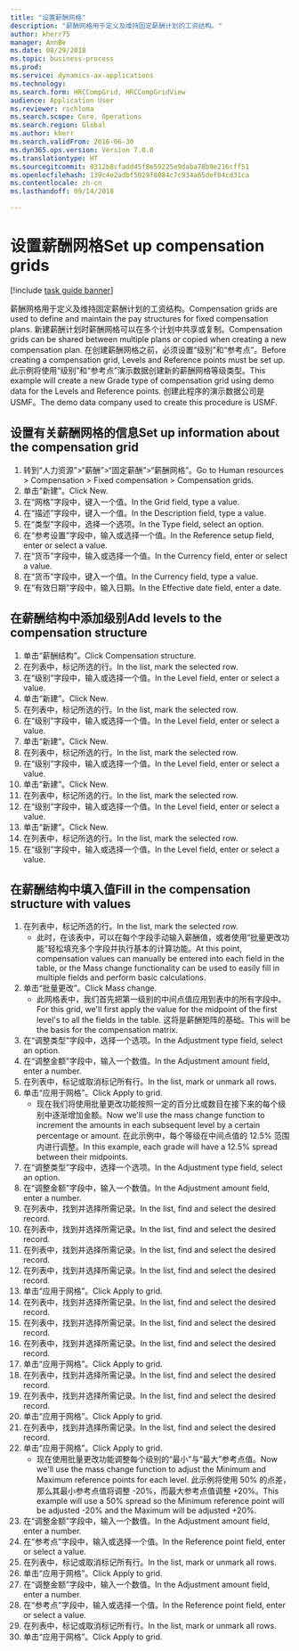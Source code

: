 ```yaml
--- 
title: "设置薪酬网格"
description: "薪酬网格用于定义及维持固定薪酬计划的工资结构。"
author: kherr75
manager: AnnBe
ms.date: 08/29/2018
ms.topic: business-process
ms.prod: 
ms.service: dynamics-ax-applications
ms.technology: 
ms.search.form: HRCCompGrid, HRCCompGridView
audience: Application User
ms.reviewer: rschloma
ms.search.scope: Core, Operations
ms.search.region: Global
ms.author: kherr
ms.search.validFrom: 2016-06-30
ms.dyn365.ops.version: Version 7.0.0
ms.translationtype: HT
ms.sourcegitcommit: 0312b8cfadd45f8e59225e9daba78b9e216cff51
ms.openlocfilehash: 139c4e2adbf5029f8084c7c934a05def04cd31ca
ms.contentlocale: zh-cn
ms.lasthandoff: 09/14/2018

---
```

# <a name="set-up-compensation-grids"></a><span data-ttu-id="964e3-103">设置薪酬网格</span><span class="sxs-lookup"><span data-stu-id="964e3-103">Set up compensation grids</span></span>

[!include [task guide banner](../../includes/task-guide-banner.md)]

<span data-ttu-id="964e3-104">薪酬网格用于定义及维持固定薪酬计划的工资结构。</span><span class="sxs-lookup"><span data-stu-id="964e3-104">Compensation grids are used to define and maintain the pay structures for fixed compensation plans.</span></span> <span data-ttu-id="964e3-105">新建薪酬计划时薪酬网格可以在多个计划中共享或复制。</span><span class="sxs-lookup"><span data-stu-id="964e3-105">Compensation grids can be shared between multiple plans or copied when creating a new compensation plan.</span></span>  <span data-ttu-id="964e3-106">在创建薪酬网格之前，必须设置“级别”和“参考点”。</span><span class="sxs-lookup"><span data-stu-id="964e3-106">Before creating a compensation grid, Levels and Reference points must be set up.</span></span> <span data-ttu-id="964e3-107">此示例将使用“级别”和“参考点”演示数据创建新的薪酬网格等级类型。</span><span class="sxs-lookup"><span data-stu-id="964e3-107">This example will create a new Grade type of compensation grid using demo data for the Levels and Reference points.</span></span> <span data-ttu-id="964e3-108">创建此程序的演示数据公司是 USMF。</span><span class="sxs-lookup"><span data-stu-id="964e3-108">The demo data company used to create this procedure is USMF.</span></span>


## <a name="set-up-information-about-the-compensation-grid"></a><span data-ttu-id="964e3-109">设置有关薪酬网格的信息</span><span class="sxs-lookup"><span data-stu-id="964e3-109">Set up information about the compensation grid</span></span>
1. <span data-ttu-id="964e3-110">转到“人力资源”>“薪酬”>“固定薪酬”>“薪酬网格”。</span><span class="sxs-lookup"><span data-stu-id="964e3-110">Go to Human resources > Compensation > Fixed compensation > Compensation grids.</span></span>
2. <span data-ttu-id="964e3-111">单击“新建”。</span><span class="sxs-lookup"><span data-stu-id="964e3-111">Click New.</span></span>
3. <span data-ttu-id="964e3-112">在“网格”字段中，键入一个值。</span><span class="sxs-lookup"><span data-stu-id="964e3-112">In the Grid field, type a value.</span></span>
4. <span data-ttu-id="964e3-113">在“描述”字段中，键入一个值。</span><span class="sxs-lookup"><span data-stu-id="964e3-113">In the Description field, type a value.</span></span>
5. <span data-ttu-id="964e3-114">在“类型”字段中，选择一个选项。</span><span class="sxs-lookup"><span data-stu-id="964e3-114">In the Type field, select an option.</span></span>
6. <span data-ttu-id="964e3-115">在“参考设置”字段中，输入或选择一个值。</span><span class="sxs-lookup"><span data-stu-id="964e3-115">In the Reference setup field, enter or select a value.</span></span>
7. <span data-ttu-id="964e3-116">在“货币”字段中，输入或选择一个值。</span><span class="sxs-lookup"><span data-stu-id="964e3-116">In the Currency field, enter or select a value.</span></span>
8. <span data-ttu-id="964e3-117">在“货币”字段中，键入一个值。</span><span class="sxs-lookup"><span data-stu-id="964e3-117">In the Currency field, type a value.</span></span>
9. <span data-ttu-id="964e3-118">在“有效日期”字段中，输入日期。</span><span class="sxs-lookup"><span data-stu-id="964e3-118">In the Effective date field, enter a date.</span></span>

## <a name="add-levels-to-the-compensation-structure"></a><span data-ttu-id="964e3-119">在薪酬结构中添加级别</span><span class="sxs-lookup"><span data-stu-id="964e3-119">Add levels to the compensation structure</span></span>
1. <span data-ttu-id="964e3-120">单击“薪酬结构”。</span><span class="sxs-lookup"><span data-stu-id="964e3-120">Click Compensation structure.</span></span>
2. <span data-ttu-id="964e3-121">在列表中，标记所选的行。</span><span class="sxs-lookup"><span data-stu-id="964e3-121">In the list, mark the selected row.</span></span>
3. <span data-ttu-id="964e3-122">在“级别”字段中，输入或选择一个值。</span><span class="sxs-lookup"><span data-stu-id="964e3-122">In the Level field, enter or select a value.</span></span>
4. <span data-ttu-id="964e3-123">单击“新建”。</span><span class="sxs-lookup"><span data-stu-id="964e3-123">Click New.</span></span>
5. <span data-ttu-id="964e3-124">在列表中，标记所选的行。</span><span class="sxs-lookup"><span data-stu-id="964e3-124">In the list, mark the selected row.</span></span>
6. <span data-ttu-id="964e3-125">在“级别”字段中，输入或选择一个值。</span><span class="sxs-lookup"><span data-stu-id="964e3-125">In the Level field, enter or select a value.</span></span>
7. <span data-ttu-id="964e3-126">单击“新建”。</span><span class="sxs-lookup"><span data-stu-id="964e3-126">Click New.</span></span>
8. <span data-ttu-id="964e3-127">在列表中，标记所选的行。</span><span class="sxs-lookup"><span data-stu-id="964e3-127">In the list, mark the selected row.</span></span>
9. <span data-ttu-id="964e3-128">在“级别”字段中，输入或选择一个值。</span><span class="sxs-lookup"><span data-stu-id="964e3-128">In the Level field, enter or select a value.</span></span>
10. <span data-ttu-id="964e3-129">单击“新建”。</span><span class="sxs-lookup"><span data-stu-id="964e3-129">Click New.</span></span>
11. <span data-ttu-id="964e3-130">在列表中，标记所选的行。</span><span class="sxs-lookup"><span data-stu-id="964e3-130">In the list, mark the selected row.</span></span>
12. <span data-ttu-id="964e3-131">在“级别”字段中，输入或选择一个值。</span><span class="sxs-lookup"><span data-stu-id="964e3-131">In the Level field, enter or select a value.</span></span>
13. <span data-ttu-id="964e3-132">单击“新建”。</span><span class="sxs-lookup"><span data-stu-id="964e3-132">Click New.</span></span>
14. <span data-ttu-id="964e3-133">在列表中，标记所选的行。</span><span class="sxs-lookup"><span data-stu-id="964e3-133">In the list, mark the selected row.</span></span>
15. <span data-ttu-id="964e3-134">在“级别”字段中，输入或选择一个值。</span><span class="sxs-lookup"><span data-stu-id="964e3-134">In the Level field, enter or select a value.</span></span>

## <a name="fill-in-the-compensation-structure-with-values"></a><span data-ttu-id="964e3-135">在薪酬结构中填入值</span><span class="sxs-lookup"><span data-stu-id="964e3-135">Fill in the compensation structure with values</span></span>
1. <span data-ttu-id="964e3-136">在列表中，标记所选的行。</span><span class="sxs-lookup"><span data-stu-id="964e3-136">In the list, mark the selected row.</span></span>
    * <span data-ttu-id="964e3-137">此时，在该表中，可以在每个字段手动输入薪酬值，或者使用“批量更改功能”轻松填充多个字段并执行基本的计算功能。</span><span class="sxs-lookup"><span data-stu-id="964e3-137">At this point, compensation values can manually be entered into each field in the table, or the Mass change functionality can be used to easily fill in multiple fields and perform basic calculations.</span></span>  
2. <span data-ttu-id="964e3-138">单击“批量更改”。</span><span class="sxs-lookup"><span data-stu-id="964e3-138">Click Mass change.</span></span>
    * <span data-ttu-id="964e3-139">此网格表中，我们首先把第一级别的中间点值应用到表中的所有字段中。</span><span class="sxs-lookup"><span data-stu-id="964e3-139">For this grid, we'll first apply the value for the midpoint of the first level's to all the fields in the table.</span></span> <span data-ttu-id="964e3-140">这将是薪酬矩阵的基础。</span><span class="sxs-lookup"><span data-stu-id="964e3-140">This will be the basis for the compensation matrix.</span></span>  
3. <span data-ttu-id="964e3-141">在“调整类型”字段中，选择一个选项。</span><span class="sxs-lookup"><span data-stu-id="964e3-141">In the Adjustment type field, select an option.</span></span>
4. <span data-ttu-id="964e3-142">在“调整金额”字段中，输入一个数值。</span><span class="sxs-lookup"><span data-stu-id="964e3-142">In the Adjustment amount field, enter a number.</span></span>
5. <span data-ttu-id="964e3-143">在列表中，标记或取消标记所有行。</span><span class="sxs-lookup"><span data-stu-id="964e3-143">In the list, mark or unmark all rows.</span></span>
6. <span data-ttu-id="964e3-144">单击“应用于网格”。</span><span class="sxs-lookup"><span data-stu-id="964e3-144">Click Apply to grid.</span></span>
    * <span data-ttu-id="964e3-145">现在我们将使用批量更改功能按照一定的百分比或数目在接下来的每个级别中逐渐增加金额。</span><span class="sxs-lookup"><span data-stu-id="964e3-145">Now we'll use the mass change function to increment the amounts in each subsequent level by a certain percentage or amount.</span></span> <span data-ttu-id="964e3-146">在此示例中，每个等级在中间点值的 12.5% 范围内进行调整。</span><span class="sxs-lookup"><span data-stu-id="964e3-146">In this example, each grade will have a 12.5% spread between their midpoints.</span></span>  
7. <span data-ttu-id="964e3-147">在“调整类型”字段中，选择一个选项。</span><span class="sxs-lookup"><span data-stu-id="964e3-147">In the Adjustment type field, select an option.</span></span>
8. <span data-ttu-id="964e3-148">在“调整金额”字段中，输入一个数值。</span><span class="sxs-lookup"><span data-stu-id="964e3-148">In the Adjustment amount field, enter a number.</span></span>
9. <span data-ttu-id="964e3-149">在列表中，找到并选择所需记录。</span><span class="sxs-lookup"><span data-stu-id="964e3-149">In the list, find and select the desired record.</span></span>
10. <span data-ttu-id="964e3-150">在列表中，找到并选择所需记录。</span><span class="sxs-lookup"><span data-stu-id="964e3-150">In the list, find and select the desired record.</span></span>
11. <span data-ttu-id="964e3-151">在列表中，找到并选择所需记录。</span><span class="sxs-lookup"><span data-stu-id="964e3-151">In the list, find and select the desired record.</span></span>
12. <span data-ttu-id="964e3-152">在列表中，找到并选择所需记录。</span><span class="sxs-lookup"><span data-stu-id="964e3-152">In the list, find and select the desired record.</span></span>
13. <span data-ttu-id="964e3-153">单击“应用于网格”。</span><span class="sxs-lookup"><span data-stu-id="964e3-153">Click Apply to grid.</span></span>
14. <span data-ttu-id="964e3-154">在列表中，找到并选择所需记录。</span><span class="sxs-lookup"><span data-stu-id="964e3-154">In the list, find and select the desired record.</span></span>
15. <span data-ttu-id="964e3-155">在列表中，找到并选择所需记录。</span><span class="sxs-lookup"><span data-stu-id="964e3-155">In the list, find and select the desired record.</span></span>
16. <span data-ttu-id="964e3-156">在列表中，找到并选择所需记录。</span><span class="sxs-lookup"><span data-stu-id="964e3-156">In the list, find and select the desired record.</span></span>
17. <span data-ttu-id="964e3-157">单击“应用于网格”。</span><span class="sxs-lookup"><span data-stu-id="964e3-157">Click Apply to grid.</span></span>
18. <span data-ttu-id="964e3-158">在列表中，找到并选择所需记录。</span><span class="sxs-lookup"><span data-stu-id="964e3-158">In the list, find and select the desired record.</span></span>
19. <span data-ttu-id="964e3-159">在列表中，找到并选择所需记录。</span><span class="sxs-lookup"><span data-stu-id="964e3-159">In the list, find and select the desired record.</span></span>
20. <span data-ttu-id="964e3-160">单击“应用于网格”。</span><span class="sxs-lookup"><span data-stu-id="964e3-160">Click Apply to grid.</span></span>
21. <span data-ttu-id="964e3-161">在列表中，找到并选择所需记录。</span><span class="sxs-lookup"><span data-stu-id="964e3-161">In the list, find and select the desired record.</span></span>
22. <span data-ttu-id="964e3-162">单击“应用于网格”。</span><span class="sxs-lookup"><span data-stu-id="964e3-162">Click Apply to grid.</span></span>
    * <span data-ttu-id="964e3-163">现在使用批量更改功能调整每个级别的“最小”与“最大”参考点值。</span><span class="sxs-lookup"><span data-stu-id="964e3-163">Now we'll use the mass change function to adjust the Minimum and Maximum reference points for each level.</span></span> <span data-ttu-id="964e3-164">此示例将使用 50% 的点差，那么其最小参考点值将调整 -20%，而最大参考点值调整 +20%。</span><span class="sxs-lookup"><span data-stu-id="964e3-164">This example will use a 50% spread so the Minimum reference point will be adjusted -20% and the Maximum will be adjusted +20%.</span></span>  
23. <span data-ttu-id="964e3-165">在“调整金额”字段中，输入一个数值。</span><span class="sxs-lookup"><span data-stu-id="964e3-165">In the Adjustment amount field, enter a number.</span></span>
24. <span data-ttu-id="964e3-166">在“参考点”字段中，输入或选择一个值。</span><span class="sxs-lookup"><span data-stu-id="964e3-166">In the Reference point field, enter or select a value.</span></span>
25. <span data-ttu-id="964e3-167">在列表中，标记或取消标记所有行。</span><span class="sxs-lookup"><span data-stu-id="964e3-167">In the list, mark or unmark all rows.</span></span>
26. <span data-ttu-id="964e3-168">单击“应用于网格”。</span><span class="sxs-lookup"><span data-stu-id="964e3-168">Click Apply to grid.</span></span>
27. <span data-ttu-id="964e3-169">在“调整金额”字段中，输入一个数值。</span><span class="sxs-lookup"><span data-stu-id="964e3-169">In the Adjustment amount field, enter a number.</span></span>
28. <span data-ttu-id="964e3-170">在“参考点”字段中，输入或选择一个值。</span><span class="sxs-lookup"><span data-stu-id="964e3-170">In the Reference point field, enter or select a value.</span></span>
29. <span data-ttu-id="964e3-171">在列表中，标记或取消标记所有行。</span><span class="sxs-lookup"><span data-stu-id="964e3-171">In the list, mark or unmark all rows.</span></span>
30. <span data-ttu-id="964e3-172">单击“应用于网格”。</span><span class="sxs-lookup"><span data-stu-id="964e3-172">Click Apply to grid.</span></span>


